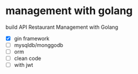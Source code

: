 # management with golang

build API Restaurant Management with Golang

- [x] gin framework
- [ ] mysqldb/monggodb
- [ ] orm
- [ ] clean code
- [ ] with jwt
